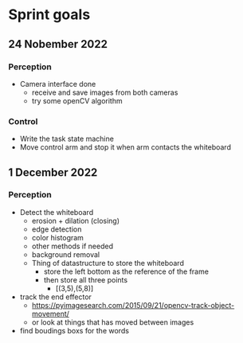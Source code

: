 # Sprint goals 

## 24 Nobember 2022

### Perception 

- Camera interface done
    - receive and save images from both cameras
    - try some openCV algorithm 

### Control

- Write the task state machine 
- Move control arm and stop it when arm contacts the whiteboard 

## 1 December 2022

### Perception 

- Detect the whiteboard
    - erosion + dilation (closing)
    - edge detection
    - color histogram 
    - other methods if needed 
    - background removal 
    - Thing of datastructure to store the whiteboard
        - store the left bottom as the reference of the frame
        - then store all three points 
            - [(3,5),(5,8)] 
- track the end effector
    - https://pyimagesearch.com/2015/09/21/opencv-track-object-movement/
    - or look at things that has moved between images 
- find boudings boxs for the words 


